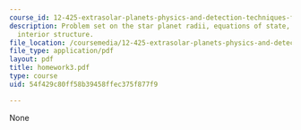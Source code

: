 ```yaml
---
course_id: 12-425-extrasolar-planets-physics-and-detection-techniques-fall-2007
description: Problem set on the star planet radii, equations of state, and planetary
  interior structure.
file_location: /coursemedia/12-425-extrasolar-planets-physics-and-detection-techniques-fall-2007/54f429c80ff58b39458ffec375f877f9_homework3.pdf
file_type: application/pdf
layout: pdf
title: homework3.pdf
type: course
uid: 54f429c80ff58b39458ffec375f877f9

---
```

None